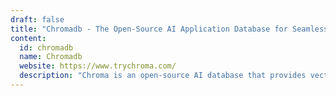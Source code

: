 ```yaml
---
draft: false
title: "Chromadb - The Open-Source AI Application Database for Seamless Retrieval"
content:
  id: chromadb
  name: Chromadb
  website: https://www.trychroma.com/
  description: "Chroma is an open-source AI database that provides vector search, full-text search, document storage, metadata filtering, and multi-modal retrieval all in one place. It's designed for developers and data scientists looking for powerful, scalable, and easy-to-integrate solutions."
---
```

